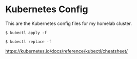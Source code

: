 # Kubernetes Config

This are the Kubernetes config files for my homelab cluster.

`$ kubectl apply -f`

`$ kubectl replace -f`

https://kubernetes.io/docs/reference/kubectl/cheatsheet/
